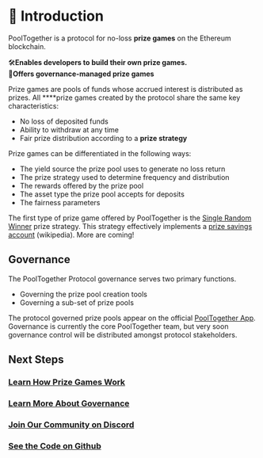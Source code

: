 # 🎺 Introduction

PoolTogether is a protocol for no-loss **prize games** on the Ethereum blockchain.

🛠**Enables developers to build their own prize games.**  
👑**Offers governance-managed prize games**

Prize games are pools of funds whose accrued interest is distributed as prizes. All ****prize games created by the protocol share the same key characteristics:

* No loss of deposited funds
* Ability to withdraw at any time
* Fair prize distribution according to a **prize strategy**

Prize games can be differentiated in the following ways: 

* The yield source the prize pool uses to generate no loss return
* The prize strategy used to determine frequency and distribution 
* The rewards offered by the prize pool
* The asset type the prize pool accepts for deposits 
* The fairness parameters 

The first type of prize game offered by PoolTogether is the [Single Random Winner](protocol/prize-strategy/single-random-winner.md) prize strategy. This strategy effectively implements a [prize savings account](https://en.wikipedia.org/wiki/Prize-linked_savings_account) \(wikipedia\). More are coming!

## Governance

The PoolTogether Protocol governance serves two primary functions. 

* Governing the prize pool creation tools
* Governing a sub-set of prize pools

The protocol governed prize pools appear on the official [PoolTogether App](https://app.pooltogether.com).  Governance is currently the core PoolTogether team, but very soon governance control will be distributed amongst protocol stakeholders.

## Next Steps

### [Learn How Prize Games Work](protocol/overview.md)

### [Learn More About Governance](governance/overview.md)

### [Join Our Community on Discord](https://discord.gg/5sjnHd)

### [See the Code on Github](https://github.com/pooltogether/pooltogether-pool-contracts)





